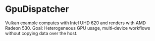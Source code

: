 # GpuDispatcher
Vulkan example computes with Intel UHD 620 and renders with AMD Radeon 530. Goal: Heterogeneous GPU usage, multi-device workflows without copying data over the host.
